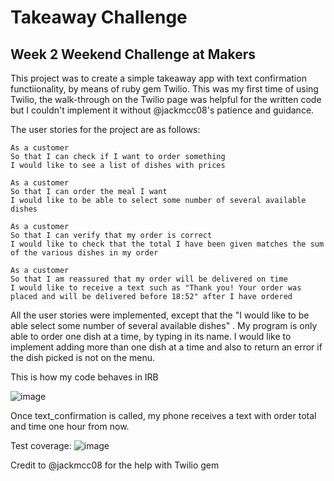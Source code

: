 # Takeaway Challenge 

## Week 2 Weekend Challenge at Makers

This project was to create a simple takeaway app with text confirmation functiionality, by means of ruby gem Twilio.
This was my first time of using Twilio, the walk-through on the Twilio page was helpful for the written code but I couldn't implement it without @jackmcc08's patience and guidance.

The user stories for the project are as follows: 

```
As a customer
So that I can check if I want to order something
I would like to see a list of dishes with prices

As a customer
So that I can order the meal I want
I would like to be able to select some number of several available dishes

As a customer
So that I can verify that my order is correct
I would like to check that the total I have been given matches the sum of the various dishes in my order

As a customer
So that I am reassured that my order will be delivered on time
I would like to receive a text such as "Thank you! Your order was placed and will be delivered before 18:52" after I have ordered
```

All the user stories were implemented, except that the "I would like to be able select some number of several available dishes" . My program is only able to order one dish at a time, by typing in its name. I would like to implement adding more than one dish at a time and also to return an error if the dish picked is not on the menu. 

This is how my code behaves in IRB

![image](https://user-images.githubusercontent.com/30720508/111869758-bb83f400-8978-11eb-9a3a-fd6bc5f024c2.png)

Once text_confirmation is called, my phone receives a text with order total and time one hour from now. 

Test coverage: 
![image](https://user-images.githubusercontent.com/30720508/111870050-45808c80-897a-11eb-954d-ef5d55bb0d3e.png)


Credit to @jackmcc08 for the help with Twilio gem 

